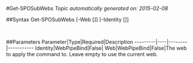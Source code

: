 #Get-SPOSubWebs
*Topic automatically generated on: 2015-02-08*


##Syntax
    Get-SPOSubWebs [-Web [<WebPipeBind>]] [-Identity [<WebPipeBind>]]

&nbsp;

##Parameters
Parameter|Type|Required|Description
---------|----|--------|-----------
Identity|WebPipeBind|False|
Web|WebPipeBind|False|The web to apply the command to. Leave empty to use the current web.
